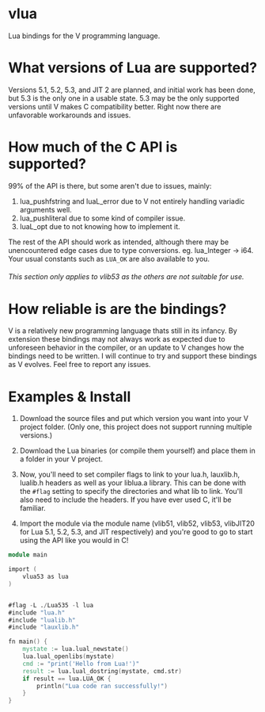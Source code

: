 # vlua
Lua bindings for the V programming language.

# What versions of Lua are supported?
Versions 5.1, 5.2, 5.3, and JIT 2 are planned, and initial work has been done, but 5.3 is the only one in a usable state. 5.3 may be the only supported versions until V makes C compatibility better. Right now there are unfavorable workarounds and issues.

# How much of the C API is supported?
99% of the API is there, but some aren't due to issues, mainly:
1. lua_pushfstring and luaL_error due to V not entirely handling variadic arguments well.
2. lua_pushliteral due to some kind of compiler issue.
3. luaL_opt due to not knowing how to implement it.

The rest of the API should work as intended, although there may be unencountered edge cases due to type conversions. eg. lua_Integer -> i64. Your usual constants such as `LUA_OK` are also available to you.
###### This section only applies to vlib53 as the others are not suitable for use.

# How reliable is are the bindings?
V is a relatively new programming language thats still in its infancy. By extension these bindings may not always work as expected due to unforeseen behavior in the compiler, or an update to V changes how the bindings need to be written. I will continue to try and support these bindings as V evolves. Feel free to report any issues.

# Examples & Install
1. Download the source files and put which version you want into your V project folder. (Only one, this project does not support running multiple versions.)

2. Download the Lua binaries (or compile them yourself) and place them in a folder in your V project.

3. Now, you'll need to set compiler flags to link to your lua.h, lauxlib.h, lualib.h headers as well as your liblua.a library. This can be done with the `#flag` setting to specify the directories and what lib to link. You'll also need to include the headers. If you have ever used C, it'll be familiar.

4. Import the module via the module name (vlib51, vlib52, vlib53, vlibJIT20 for Lua 5.1, 5.2, 5.3, and JIT respectively) and you're good to go to start using the API like you would in C!
```v
module main 

import (
	vlua53 as lua
)


#flag -L ./Lua535 -l lua
#include "lua.h"
#include "lualib.h"
#include "lauxlib.h"

fn main() {
	mystate := lua.lual_newstate()
	lua.lual_openlibs(mystate)
	cmd := "print('Hello from Lua!')"
	result := lua.lual_dostring(mystate, cmd.str)
	if result == lua.LUA_OK {
		println("Lua code ran successfully!")
	}
}
```
